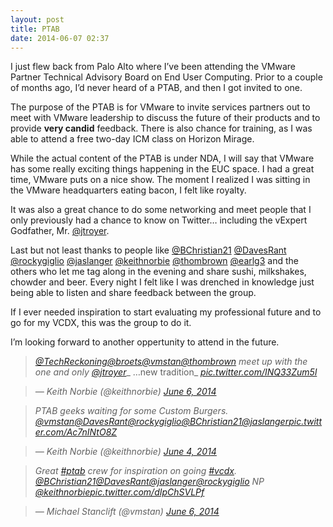 ```yaml
---
layout: post
title: PTAB
date: 2014-06-07 02:37
---
```



I just flew back from Palo Alto where I’ve been attending the VMware Partner Technical Advisory Board on End User Computing. Prior to a couple of months ago, I’d never heard of a PTAB, and then I got invited to one.

The purpose of the PTAB is for VMware to invite services partners out to meet with VMware leadership to discuss the future of their products and to provide **very candid** feedback. There is also chance for training, as I was able to attend a free two-day ICM class on Horizon Mirage.

While the actual content of the PTAB is under NDA, I will say that VMware has some really exciting things happening in the EUC space. I had a great time, VMware puts on a nice show. The moment I realized I was sitting in the VMware headquarters eating bacon, I felt like royalty.

It was also a great chance to do some networking and meet people that I only previously had a chance to know on Twitter… including the vExpert Godfather, Mr. [@jtroyer](http://twitter.com/jtroyer).

Last but not least thanks to people like [@BChristian21](http://twitter.com/BChristian21) [@DavesRant](http://twitter.com/DavesRant) [@rockygiglio](http://twitter.com/rockygiglio) [@jaslanger](http://twitter.com/jaslanger) [@keithnorbie](https://vmstan.com/ptab/%28http://twitter.com/keithnorbie%29%20%5B@broets%5D%28http://twitter.com/broets) [@thombrown](http://twitter.com/thombrown) [@earlg3](http://twitter.com/earlg3) and the others who let me tag along in the evening and share sushi, milkshakes, chowder and beer. Every night I felt like I was drenched in knowledge just being able to listen and share feedback between the group.

If I ever needed inspiration to start evaluating my professional future and to go for my VCDX, this was the group to do it.

I’m looking forward to another oppertunity to attend in the future.

> [_@TechReckoning_](https://twitter.com/TechReckoning)[_@broets_](https://twitter.com/broets)[_@vmstan_](https://twitter.com/vmstan)[_@thombrown_](https://twitter.com/thombrown) _meet up with the one and only_ [_@jtroyer_](https://twitter.com/jtroyer)_ …new tradition_ [_pic.twitter.com/INQ33Zum5l_](http://t.co/INQ33Zum5l)

> _— Keith Norbie (@keithnorbie)_ [_June 6, 2014_](https://twitter.com/keithnorbie/statuses/474758161711116288)

> _PTAB geeks waiting for some Custom Burgers._ [_@vmstan_](https://twitter.com/vmstan)[_@DavesRant_](https://twitter.com/DavesRant)[_@rockygiglio_](https://twitter.com/rockygiglio)[_@BChristian21_](https://twitter.com/BChristian21)[_@jaslanger_](https://twitter.com/jaslanger)[_pic.twitter.com/Ac7nINtO8Z_](http://t.co/Ac7nINtO8Z)

> _— Keith Norbie (@keithnorbie)_ [_June 4, 2014_](https://twitter.com/keithnorbie/statuses/474022596606836736)

> _Great_ [_#ptab_](https://twitter.com/search?q=%23ptab&src=hash) _crew for inspiration on going_ [_#vcdx_](https://twitter.com/search?q=%23vcdx&src=hash)_._ [_@BChristian21_](https://twitter.com/BChristian21)[_@DavesRant_](https://twitter.com/DavesRant)[_@jaslanger_](https://twitter.com/jaslanger)[_@rockygiglio_](https://twitter.com/rockygiglio) _NP_ [_@keithnorbie_](https://twitter.com/keithnorbie)[_pic.twitter.com/dIpChSVLPf_](http://t.co/dIpChSVLPf)

> _— Michael Stanclift (@vmstan)_ [_June 6, 2014_](https://twitter.com/vmstan/statuses/474933671271477248)
